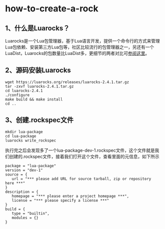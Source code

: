 # how-to-create-a-rock

## 1、什么是Luarocks？
Luarocks是一个Lua包管理器，基于Lua语言开发，提供一个命令行的方式来管理Lua包依赖、安装第三方Lua包等，社区比较流行的包管理器之一，另还有一个LuaDist，Luarocks的包数量比LuaDist多，更细节的两者对比可[参阅这里](http://notebook.kulchenko.com/zerobrane/lua-package-managers-luadist-luarocks-and-integration-with-zerobrane-studio)。

## 2、源码安装Luarocks

```
wget https://luarocks.org/releases/luarocks-2.4.1.tar.gz
tar -zxvf luarocks-2.4.1.tar.gz
cd luarocks-2.4.1
./configure
make build && make install
cd ..
```

## 3、创建.rockspec文件

```
mkdir lua-package
cd lua-package
luarocks write_rockspec
```

执行完之后会发现多了一个lua-package-dev-1.rockspec文件，这个文件就是我们创建的.rockspec文件，接着我们打开这个文件，查看里面的元信息，如下所示

```
package = "lua-package"
version = "dev-1"
source = {
   url = "*** please add URL for source tarball, zip or repository here ***"
}
description = {
   homepage = "*** please enter a project homepage ***",
   license = "*** please specify a license ***"
}
build = {
   type = "builtin",
   modules = {}
}
```
#

#
